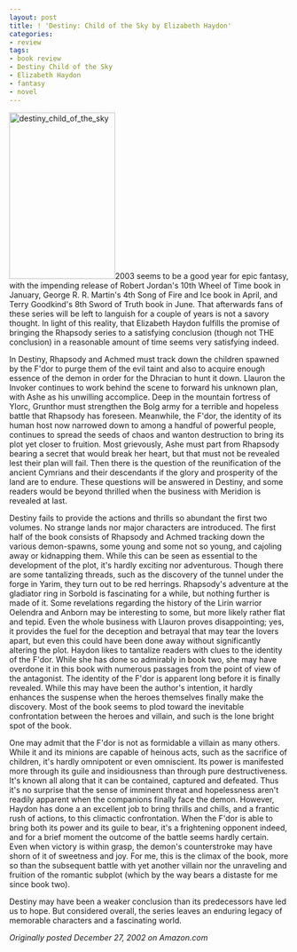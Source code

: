 ```yaml
---
layout: post
title: ! 'Destiny: Child of the Sky by Elizabeth Haydon'
categories:
- review
tags:
- book review
- Destiny Child of the Sky
- Elizabeth Haydon
- fantasy
- novel
---
```

<img title="destiny_child_of_the_sky" src="http://www.yentran.org/blog/wp-content/uploads/2011/09/destiny_child_of_the_sky-191x300.jpg" width="191" height="300" />2003 seems to be a good year for epic fantasy, with the impending release of Robert Jordan's 10th Wheel of Time book in January, George R. R. Martin's 4th Song of Fire and Ice book in April, and Terry Goodkind's 8th Sword of Truth book in June. That afterwards fans of these series will be left to languish for a couple of years is not a savory thought. In light of this reality, that Elizabeth Haydon fulfills the promise of bringing the Rhapsody series to a satisfying conclusion (though not THE conclusion) in a reasonable amount of time seems very satisfying indeed.

In Destiny, Rhapsody and Achmed must track down the children spawned by the F'dor to purge them of the evil taint and also to acquire enough essence of the demon in order for the Dhracian to hunt it down. Llauron the Invoker continues to work behind the scene to forward his unknown plan, with Ashe as his unwilling accomplice. Deep in the mountain fortress of Ylorc, Grunthor must strengthen the Bolg army for a terrible and hopeless battle that Rhapsody has foreseen. Meanwhile, the F'dor, the identity of its human host now narrowed down to among a handful of powerful people, continues to spread the seeds of chaos and wanton destruction to bring its plot yet closer to fruition. Most grievously, Ashe must part from Rhapsody bearing a secret that would break her heart, but that must not be revealed lest their plan will fail. Then there is the question of the reunification of the ancient Cymrians and their descendants if the glory and prosperity of the land are to endure. These questions will be answered in Destiny, and some readers would be beyond thrilled when the business with Meridion is revealed at last.

Destiny fails to provide the actions and thrills so abundant the first two volumes. No strange lands nor major characters are introduced. The first half of the book consists of Rhapsody and Achmed tracking down the various demon-spawns, some young and some not so young, and cajoling away or kidnapping them. While this can be seen as essential to the development of the plot, it's hardly exciting nor adventurous. Though there are some tantalizing threads, such as the discovery of the tunnel under the forge in Yarim, they turn out to be red herrings. Rhapsody's adventure at the gladiator ring in Sorbold is fascinating for a while, but nothing further is made of it. Some revelations regarding the history of the Lirin warrior Oelendra and Anborn may be interesting to some, but more likely rather flat and tepid. Even the whole business with Llauron proves disappointing; yes, it provides the fuel for the deception and betrayal that may tear the lovers apart, but even this could have been done away without significantly altering the plot. Haydon likes to tantalize readers with clues to the identity of the F'dor. While she has done so admirably in book two, she may have overdone it in this book with numerous passages from the point of view of the antagonist. The identity of the F'dor is apparent long before it is finally revealed. While this may have been the author's intention, it hardly enhances the suspense when the heroes themselves finally make the discovery. Most of the book seems to plod toward the inevitable confrontation between the heroes and villain, and such is the lone bright spot of the book.

One may admit that the F'dor is not as formidable a villain as many others. While it and its minions are capable of heinous acts, such as the sacrifice of children, it's hardly omnipotent or even omniscient. Its power is manifested more through its guile and insidiousness than through pure destructiveness. It's known all along that it can be contained, captured and defeated. Thus it's no surprise that the sense of imminent threat and hopelessness aren't readily apparent when the companions finally face the demon. However, Haydon has done a an excellent job to bring thrills and chills, and a frantic rush of actions, to this climactic confrontation. When the F'dor is able to bring both its power and its guile to bear, it's a frightening opponent indeed, and for a brief moment the outcome of the battle seems hardly certain. Even when victory is within grasp, the demon's counterstroke may have shorn of it of sweetness and joy. For me, this is the climax of the book, more so than the subsequent battle with yet another villain nor the unraveling and fruition of the romantic subplot (which by the way bears a distaste for me since book two).

Destiny may have been a weaker conclusion than its predecessors have led us to hope. But considered overall, the series leaves an enduring legacy of memorable characters and a fascinating world.

*Originally posted December 27, 2002 on Amazon.com*
